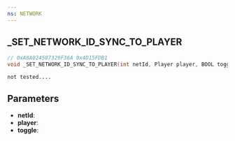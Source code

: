 ```yaml
---
ns: NETWORK
---
```

## _SET_NETWORK_ID_SYNC_TO_PLAYER

```c
// 0xA8A024587329F36A 0x4D15FDB1
void _SET_NETWORK_ID_SYNC_TO_PLAYER(int netId, Player player, BOOL toggle);
```

```
not tested....
```

## Parameters
* **netId**:
* **player**:
* **toggle**:
